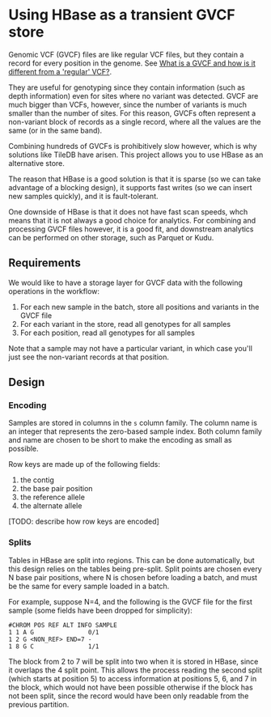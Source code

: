 # Using HBase as a transient GVCF store

Genomic VCF (GVCF) files are like regular VCF files, but they contain a record for every
position in the genome. See [What is a GVCF and how is it different from a 'regular' VCF?](https://software.broadinstitute.org/gatk/guide/article?id=4017).

They are useful for genotyping since they contain information (such as depth information)
even for sites where no variant was detected. GVCF are much bigger than VCFs, however, 
since the number of variants is much smaller than the number of sites. For this reason,
GVCFs often represent a non-variant block of records as a single record, where all the
values are the same (or in the same band).

Combining hundreds of GVCFs is prohibitively slow however, which is why solutions like 
TileDB have arisen. This project allows you to use HBase as an alternative store.

The reason that HBase is a good solution is that it is sparse (so we can take advantage
of a blocking design), it supports fast writes (so we can insert new samples quickly), 
and it is fault-tolerant.

One downside of HBase is that it does not have fast scan speeds, whch means that it is 
not always a good choice for analytics. For combining and processing GVCF files 
however, it is a good fit, and downstream analytics can be performed on other 
storage, such as Parquet or Kudu.

## Requirements

We would like to have a storage layer for GVCF data with the following operations in 
the workflow:

1. For each new sample in the batch, store all positions and variants in the GVCF file
2. For each variant in the store, read all genotypes for all samples
3. For each position, read all genotypes for all samples

Note that a sample may not have a particular variant, in which case you'll just see the
non-variant records at that position.

## Design

### Encoding

Samples are stored in columns in the `s` column family. The column name is an integer 
that represents the zero-based sample index. Both column family and name are chosen to 
be short to make the encoding as small as possible.

Row keys are made up of the following fields:

1. the contig
2. the base pair position
3. the reference allele
4. the alternate allele

[TODO: describe how row keys are encoded]

### Splits

Tables in HBase are split into regions. This can be done automatically, but this design
relies on the tables being pre-split. Split points are chosen every N base pair 
positions, where N is chosen before loading a batch, and must be the same for every 
sample loaded in a batch.

For example, suppose N=4, and the following is the GVCF file for the first sample (some
fields have been dropped for simplicity):

```
#CHROM POS REF ALT INFO SAMPLE
1 1 A G               0/1
1 2 G <NON_REF> END=7 -  
1 8 G C               1/1
```

The block from 2 to 7 will be split into two when it is stored in HBase, since it 
overlaps the 4 split point. This allows the process reading the second split (which 
starts at position 5) to access information at positions 5, 6, and 7 in the block, 
which would not have been possible otherwise if the block has not been split, since the
record would have been only readable from the previous partition.